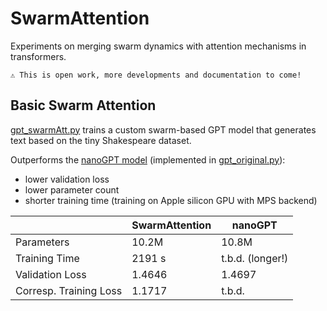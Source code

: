 # SwarmAttention
Experiments on merging swarm dynamics with attention mechanisms in transformers.

```
⚠️ This is open work, more developments and documentation to come!
```

## Basic Swarm Attention
[gpt_swarmAtt.py](gpt_swarmAtt.py) trains a custom swarm-based GPT model that generates text based on the tiny Shakespeare dataset.

Outperforms the [nanoGPT model](https://github.com/karpathy/nanoGPT) (implemented in [gpt_original.py](gpt_original.py)):
- lower validation loss
- lower parameter count
- shorter training time (training on Apple silicon GPU with MPS backend)

|  | SwarmAttention | nanoGPT |
|---|---|---|
| Parameters | 10.2M | 10.8M |
| Training Time | 2191 s | t.b.d. (longer!) |
| Validation Loss | 1.4646 | 1.4697 |
| Corresp. Training Loss | 1.1717 | t.b.d. |


  
